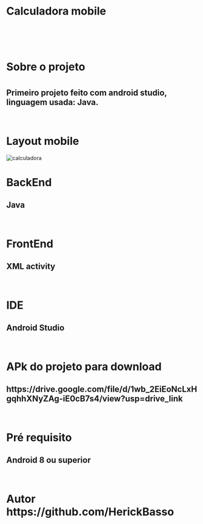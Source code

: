 <h1> Calculadora mobile  <h1/>
<br>
<h1> Sobre o projeto <h1/>
<h2> Primeiro projeto feito com android studio, linguagem usada: Java. </h2>
<br>
<h1> Layout mobile </h1>
<img src="https://tela 1.jpg" alt="calculadora"/> 
<br>
<h1> BackEnd </h1>
<h2> Java </h2>
<br>
<h1> FrontEnd </h1>
<h2> XML activity </h2>
<br>
<h1> IDE </h1>
<h2> Android Studio </h2>
<br>
<h1> APk do projeto para download </h1>
<h2> https://drive.google.com/file/d/1wb_2EiEoNcLxHgqhhXNyZAg-iE0cB7s4/view?usp=drive_link </h2>
<br>
<h1> Pré requisito </h1>
<h2> Android 8 ou superior </h2>
<br>
<h1> Autor https://github.com/HerickBasso </h1>
